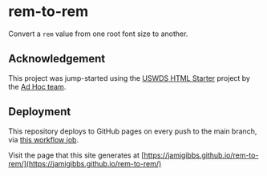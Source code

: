 # rem-to-rem

Convert a `rem` value from one root font size to another.

## Acknowledgement

This project was jump-started using the [USWDS HTML Starter](https://github.com/adhocteam/uswds_html_starter) project by the [Ad Hoc team](https://github.com/adhocteam).


## Deployment

This repository deploys to GitHub pages on every push to the main branch, via
[this workflow job](.github/workflows/github-pages.yml).

Visit the page that this site generates at
[https://jamigibbs.github.io/rem-to-rem/](https://jamigibbs.github.io/rem-to-rem/)
